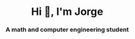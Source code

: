 <h1 align="center">Hi 👋, I'm Jorge</h1>
<h3 align="center">A math and computer engineering student</h3>

</p>
